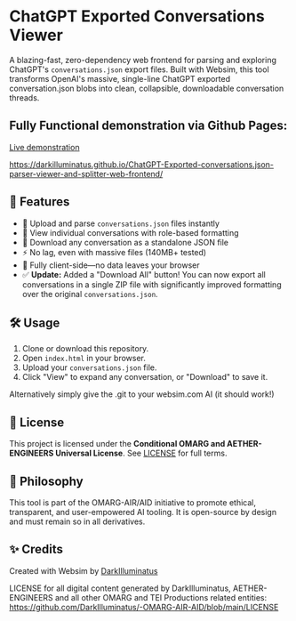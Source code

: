 # ChatGPT Exported Conversations Viewer

A blazing-fast, zero-dependency web frontend for parsing and exploring ChatGPT's `conversations.json` export files. Built with Websim, this tool transforms OpenAI's massive, single-line ChatGPT exported conversation.json blobs into clean, collapsible, downloadable conversation threads.

## Fully Functional demonstration via Github Pages:
[Live demonstration](https://darkilluminatus.github.io/ChatGPT-Exported-conversations.json-parser-viewer-and-splitter-web-frontend/)

https://darkilluminatus.github.io/ChatGPT-Exported-conversations.json-parser-viewer-and-splitter-web-frontend/

## 🚀 Features

- 📂 Upload and parse `conversations.json` files instantly
- 🧠 View individual conversations with role-based formatting
- 💾 Download any conversation as a standalone JSON file
- ⚡ No lag, even with massive files (140MB+ tested)
- 🧩 Fully client-side—no data leaves your browser
- ✅ **Update:** Added a "Download All" button! You can now export all conversations in a single ZIP file with significantly improved formatting over the original `conversations.json`.

## 🛠️ Usage

1. Clone or download this repository.
2. Open `index.html` in your browser.
3. Upload your `conversations.json` file.
4. Click "View" to expand any conversation, or "Download" to save it.

Alternatively simply give the .git to your websim.com AI (it should work!)

## 📜 License

This project is licensed under the **Conditional OMARG and AETHER-ENGINEERS Universal License**. See [LICENSE](./LICENSE) for full terms.

## 🌱 Philosophy

This tool is part of the OMARG-AIR/AID initiative to promote ethical, transparent, and user-empowered AI tooling. It is open-source by design and must remain so in all derivatives.

## ✨ Credits

Created with Websim by [DarkIlluminatus](https://github.com/DarkIlluminatus)

LICENSE for all digital content generated by DarkIlluminatus, AETHER-ENGINEERS and all other OMARG and TEI Productions related entities: https://github.com/DarkIlluminatus/-OMARG-AIR-AID/blob/main/LICENSE
